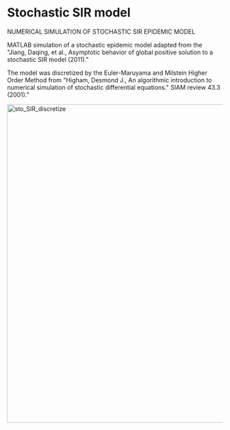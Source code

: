 # Stochastic SIR model
NUMERICAL SIMULATION OF STOCHASTIC SIR EPIDEMIC MODEL

MATLAB simulation of a stochastic epidemic model adapted from the "Jiang, Daqing, et al., Asymptotic behavior of global positive solution to a stochastic SIR model (2011)." 

The model was discretized by the Euler-Maruyama and Milstein Higher Order Method from "Higham, Desmond J., An algorithmic introduction to numerical simulation of stochastic differential equations." SIAM review 43.3 (2001)."


<img width="743" alt="sto_SIR_discretize" src="https://user-images.githubusercontent.com/92954583/167174101-9d3bd267-39e9-47ce-af70-f0c2e7710464.png">

